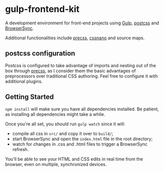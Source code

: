 # gulp-frontend-kit
A development environment for front-end projects using [Gulp](gulpjs.com), [postcss](http://postcss.org/) and [BrowserSync](https://www.browsersync.io/).

Additional functionalities include [precss](https://jonathantneal.github.io/precss/), [cssnano](http://cssnano.co/) and source maps.

## postcss configuration
Postcss is configured to take advantage of imports and nesting out of the box through [precss](https://jonathantneal.github.io/precss/), as I consider them the basic advantages of preprocessors over traditional CSS authoring. Feel free to configure it with additional plugins.

## Getting Started
`npm install` will make sure you have all dependencies installed.
Be patient, as installing all dependencies might take a while.

Once you're all set, you should run `gulp watch` since it will:
* compile all css in `src/` and copy it over to `build/`;
* start BrowserSync and open the `index.html` file in the root directory;
* watch for changes in .css and .html files to trigger a BrowserSync refresh.

You'll be able to see your HTML and CSS edits in real time from the browser, even on multiple, synchronized devices.
